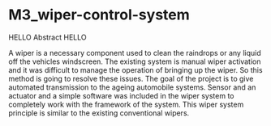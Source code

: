 # M3_wiper-control-system


HELLO
Abstract
HELLO

A wiper is a necessary component used to clean the raindrops or any liquid off the vehicles windscreen. The existing system is manual wiper activation and it was difficult to manage the operation of bringing up the wiper. So this method is going to resolve these issues. The goal of the project is to give automated transmission to the ageing automobile systems. Sensor and an actuator and a simple software was included in the wiper system to completely work with the framework of the system. This wiper system principle is similar to the existing conventional wipers.
